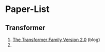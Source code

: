 # Paper-List

## Transformer

1. [The Transformer Family Version 2.0](https://lilianweng.github.io/posts/2023-01-27-the-transformer-family-v2/) (blog)
2. 